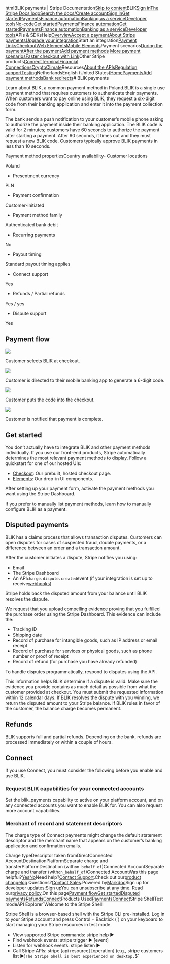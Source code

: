 htmlBLIK payments | Stripe Documentation[Skip to content](#main-content)BLIK[Sign in](https://dashboard.stripe.com/login?redirect=https%3A%2F%2Fdocs.stripe.com%2Fpayments%2Fblik)[The Stripe Docs logo](/)[Search the docs/](#)[Create account](https://dashboard.stripe.com/register)[Sign in](https://dashboard.stripe.com/login?redirect=https%3A%2F%2Fdocs.stripe.com%2Fpayments%2Fblik)[Get started](/get-started)[Payments](/payments)[Finance automation](/finance-automation)[Banking as a service](/financial-services)[Developer tools](/development)[No-code](/no-code)[Get started](/get-started)[Payments](/payments)[Finance automation](/finance-automation)[](#)[Get started](/get-started)[Payments](/payments)[Finance automation](/finance-automation)[Banking as a service](/financial-services)[Developer tools](/development)[](#)APIs & SDKsHelp[Overview](/docs/payments)[Accept a payment](#)[About Stripe payments](#)[Upgrade your integration](/docs/payments/upgrades)Start an integration[Payment Links](#)[Checkout](#)[Web Elements](#)[Mobile Elements](#)Payment scenarios[During the payment](#)[After the payment](#)[Add payment methods](#)
[More payment scenarios](#)[Faster checkout with Link](#)Other Stripe products[Connect](#)[Terminal](#)[Financial Connections](#)[Crypto](#)[Climate](#)Resources[About the APIs](#)[Regulation support](#)[Testing](/docs/testing)NetherlandsEnglish (United States)[](#)[](#)[Home](/docs)[Payments](/docs/payments)[Add payment methods](/docs/payments/payment-methods/overview)[Bank redirects](/docs/payments/bank-redirects)# BLIK payments

Learn about BLIK, a common payment method in Poland.BLIK is a single use payment method that requires customers to authenticate their payments. When customers want to pay online using BLIK, they request a six-digit code from their banking application and enter it into the payment collection form.

The bank sends a push notification to your customer’s mobile phone asking to authorize the payment inside their banking application. The BLIK code is valid for 2 minutes; customers have 60 seconds to authorize the payment after starting a payment. After 60 seconds, it times out and they must request a new BLIK code. Customers typically approve BLIK payments in less than 10 seconds.

Payment method propertiesCountry availability- Customer locations

Poland


- Presentment currency

PLN


- Payment confirmation

Customer-initiated


- Payment method family

Authenticated bank debit


- Recurring payments

No


- Payout timing

Standard payout timing applies


- Connect support

Yes


- Refunds / Partial refunds

Yes / yes


- Dispute support

Yes



## Payment flow

![](https://b.stripecdn.com/docs-statics-srv/assets/blik_payment_flow_1.7e386c77d6410d13caf823130b7ec68a.svg)

Customer selects BLIK at checkout.

![](https://b.stripecdn.com/docs-statics-srv/assets/blik_payment_flow_2.5caa9f807d50579710cc01b361a2d0fc.svg)

Customer is directed to their mobile banking app to generate a 6-digit code.

![](https://b.stripecdn.com/docs-statics-srv/assets/blik_payment_flow_3.8e52c5c894b439baae7bec85b96b71b2.svg)

Customer puts the code into the checkout.

![](https://b.stripecdn.com/docs-statics-srv/assets/blik_payment_flow_4.a93b15c949981d6a0b61463ff201fc53.svg)

Customer is notified that payment is complete.

## Get started

You don’t actually have to integrate BLIK and other payment methods individually. If you use our front-end products, Stripe automatically determines the most relevant payment methods to display. Follow a quickstart for one of our hosted UIs:

- [Checkout](/checkout/quickstart): Our prebuilt, hosted checkout page.
- [Elements](/payments/quickstart): Our drop-in UI components.

After setting up your payment form, activate the payment methods you want using the Stripe Dashboard.

If you prefer to manually list payment methods, learn how to manually configure BLIK as a payment.

## Disputed payments

BLIK has a claims process that allows transaction disputes. Customers can open disputes for cases of suspected fraud, double payments, or a difference between an order and a transaction amount.

After the customer initiates a dispute, Stripe notifies you using:

- Email
- The Stripe Dashboard
- An API`charge.dispute.created`event (if your integration is set up to receive[webhooks](/webhooks))

Stripe holds back the disputed amount from your balance until BLIK resolves the dispute.

We request that you upload compelling evidence proving that you fulfilled the purchase order using the Stripe Dashboard. This evidence can include the:

- Tracking ID
- Shipping date
- Record of purchase for intangible goods, such as IP address or email receipt
- Record of purchase for services or physical goods, such as phone number or proof of receipt
- Record of refund (for purchase you have already refunded)

To handle disputes programmatically, respond to disputes using the API.

This information helps BLIK determine if a dispute is valid. Make sure the evidence you provide contains as much detail as possible from what the customer provided at checkout. You must submit the requested information within 12 calendar days. If BLIK resolves the dispute with you winning, we return the disputed amount to your Stripe balance. If BLIK rules in favor of the customer, the balance charge becomes permanent.

## Refunds

BLIK supports full and partial refunds. Depending on the bank, refunds are processed immediately or within a couple of hours.

## Connect

If you use Connect, you must consider the following before you enable and use BLIK.

### Request BLIK capabilities for your connected accounts

Set the blik_payments capability to active on your platform account, and on any connected accounts you want to enable BLIK for. You can also request more account capabilities.

### Merchant of record and statement descriptors

The charge type of Connect payments might change the default statement descriptor and the merchant name that appears on the customer’s banking application and confirmation emails.

Charge typeDescriptor taken fromDirectConnected AccountDestinationPlatformSeparate charge and transferPlatformDestination (with`on_behalf_of`)Connected AccountSeparate charge and transfer (with`on_behalf_of`)Connected AccountWas this page helpful?[Yes](#)[No](#)Need help?[Contact Support](https://support.stripe.com/).Check out our[product changelog](https://stripe.com/blog/changelog).Questions?[Contact Sales](https://stripe.com/contact/sales).Powered by[Markdoc](https://markdoc.dev)Sign up for developer updates:Sign upYou can unsubscribe at any time. Read our[privacy policy](https://stripe.com/privacy).On this page[Payment flow](#payment-flow)[Get started](#get-started)[Disputed payments](#disputed-payments)[Refunds](#refunds)[Connect](#connect)Products Used[Payments](/payments)[Connect](/connect)Stripe ShellTest modeAPI Explorer[](https://stripe.com/docs/stripe-cli#install)`Welcome to the Stripe Shell!

Stripe Shell is a browser-based shell with the Stripe CLI pre-installed. Log in to your
Stripe account and press Control + Backtick (`) on your keyboard to start managing your Stripe
resources in test mode.

- View supported Stripe commands: stripe help ▶️
- Find webhook events: stripe trigger ▶️ [event]
- Listen for webhook events: stripe listen ▶
- Call Stripe APIs: stripe [api resource] [operation] (e.g., stripe customers list ▶️)`The Stripe Shell is best experienced on desktop.`$`
